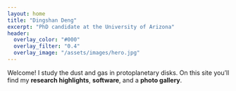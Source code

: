 ```yaml
---
layout: home
title: "Dingshan Deng"
excerpt: "PhD candidate at the University of Arizona"
header:
  overlay_color: "#000"
  overlay_filter: "0.4"
  overlay_image: "/assets/images/hero.jpg"
---
```


Welcome! I study the dust and gas in protoplanetary disks. On this site you’ll find my **research highlights**, **software**, and a **photo gallery**.


